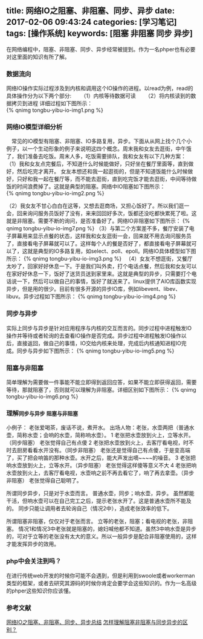 title: 网络IO之阻塞、非阻塞、同步、异步
date: 2017-02-06 09:43:24
categories: [学习笔记]
tags: [操作系统]
keywords: [阻塞 非阻塞 同步 异步]
---

在网络编程中，阻塞、非阻塞、同步、异步经常被提到。作为一名phper也有必要对这里面的知识有所了解。
<!--more-->

### 数据流向
网络IO操作实际过程涉及到内核和调用这个IO操作的进程。以read为例，read的具体操作分为以下两个部分:
　　（1）内核等待数据可读
　　（2）将内核读到的数据拷贝到进程
详细过程如下图所示：  
{% qnimg tongbu-yibu-io-img1.png %}

### 网络IO模型详细分析
　常见的IO模型有阻塞、非阻塞、IO多路复用，异步。下面从从网上找个几个小例子，以一个生动形象的例子来说明这四个概念。周末我和女友去逛街，中午饿了，我们准备去吃饭。周末人多，吃饭需要排队，我和女友有以下几种方案：
（1）我和女友点完餐后，不知道什么时候能做好，只好坐在餐厅里面等，直到做好，然后吃完才离开。
女友本想还和我一起逛街的，但是不知道饭能什么时候做好，只好和我一起在餐厅等，而不能去逛街，直到吃完饭才能去逛街，中间等待做饭的时间浪费掉了。这就是典型的阻塞。网络中IO阻塞如下图所示：  
{% qnimg tongbu-yibu-io-img2.png %}

（2）我女友不甘心白白在这等，又想去逛商场，又担心饭好了。所以我们逛一会，回来询问服务员饭好了没有，来来回回好多次，饭都还没吃都快累死了啦。这就是非阻塞。需要不断的询问，是否准备好了。网络IO非阻塞如下图所示：
{% qnimg tongbu-yibu-io-img7.png %}
（3）与第二个方案差不多，餐厅安装了电子屏幕用来显示点餐的状态，这样我和女友逛街一会，回来就不用去询问服务员了，直接看电子屏幕就可以了。这样每个人的餐是否好了，都直接看电子屏幕就可以了，这就是典型的IO多路复用，如select、poll、epoll。网络IO具体模型如下图所示：
{% qnimg tongbu-yibu-io-img3.png %}
　（4）女友不想逛街，又餐厅太吵了，回家好好休息一下。于是我们叫外卖，打个电话点餐，然后我和女友可以在家好好休息一下，饭好了送货员送到家里来。这就是典型的异步，只需要打个电话说一下，然后可以做自己的事情，饭好了就送来了。linux提供了AIO库函数实现异步，但是用的很少。目前有很多开源的异步IO库，例如libevent、libev、libuv。异步过程如下图所示：
{% qnimg tongbu-yibu-io-img4.png %}

### 同步与异步 
实际上同步与异步是针对应用程序与内核的交互而言的。同步过程中进程触发IO操作并等待或者轮询的去查看IO操作是否完成。异步过程中进程触发IO操作以后，直接返回，做自己的事情，IO交给内核来处理，完成后内核通知进程IO完成。同步与异步如下图所示：
{% qnimg tongbu-yibu-io-img5.png %}

### 阻塞与非阻塞
简单理解为需要做一件事能不能立即得到返回应答，如果不能立即获得返回，需要等待，那就阻塞了，否则就可以理解为非阻塞。详细区别如下图所示：
{% qnimg tongbu-yibu-io-img6.png %}

### 理解`同步与异步` `阻塞与非阻塞`
小例子：
老张爱喝茶，废话不说，煮开水。
出场人物：老张，水壶两把（普通水壶，简称水壶；会响的水壶，简称响水壶）。
1 老张把水壶放到火上，立等水开。（同步阻塞）
老张觉得自己有点傻
2 老张把水壶放到火上，去客厅看电视，时不时去厨房看看水开没有。（同步非阻塞）
老张还是觉得自己有点傻，于是变高端了，买了把会响笛的那种水壶。水开之后，能大声发出嘀~~~~的噪音。
3 老张把响水壶放到火上，立等水开。（异步阻塞）
老张觉得这样傻等意义不大
4 老张把响水壶放到火上，去客厅看电视，水壶响之前不再去看它了，响了再去拿壶。（异步非阻塞）
老张觉得自己聪明了。


所谓同步异步，只是对于水壶而言。
普通水壶，同步；响水壶，异步。
虽然都能干活，但响水壶可以在自己完工之后，提示老张水开了。这是普通水壶所不能及的。
同步只能让调用者去轮询自己（情况2中），造成老张效率的低下。

所谓阻塞非阻塞，仅仅对于老张而言。
立等的老张，阻塞；看电视的老张，非阻塞。
情况1和情况3中老张就是阻塞的，媳妇喊他都不知道。虽然3中响水壶是异步的，可对于立等的老张没有太大的意义。所以一般异步是配合非阻塞使用的，这样才能发挥异步的效用。

### php中会关注到吗？
在进行传统web开发的时候你可能不会遇到，但是利用到swoole或者workerman类型的框架，或者去研究其源码的时候你肯定会要学会这些知识的。作为一名高级的phper这些知识你应该懂。

### 参考文献
[网络IO之阻塞、非阻塞、同步、异步总结](http://www.cnblogs.com/Anker/p/3254269.html)
[怎样理解阻塞非阻塞与同步异步的区别？
](https://www.zhihu.com/question/19732473)